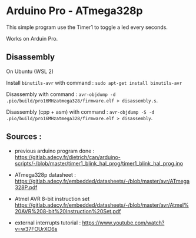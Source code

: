 # Arduino Pro - ATmega328p 

This simple program use the Timer1 to toggle a led every seconds.

Works on Arduin Pro.

## Disassembly

On Ubuntu (WSL 2)

Install `binutils-avr` with command : `sudo apt-get install binutils-avr`

Disassembly with command : `avr-objdump -d .pio/build/pro16MHzatmega328/firmware.elf > disassembly.s`.

Disassembly (cpp + asm) with command : `avr-objdump -S -d .pio/build/pro16MHzatmega328/firmware.elf > disassembly`.



## Sources :

- previous arduino program done :
https://gitlab.adecy.fr/dietrich/can/arduino-scripts/-/blob/master/timer1_blink_hal_prog/timer1_blink_hal_prog.ino

- ATmega328p datasheet :
https://gitlab.adecy.fr/embedded/datasheets/-/blob/master/avr/ATmega328P.pdf

- Atmel AVR 8-bit instruction set
https://gitlab.adecy.fr/embedded/datasheets/-/blob/master/avr/Atmel%20AVR%208-bit%20Instruction%20Set.pdf

- external interrupts tutorial :
https://www.youtube.com/watch?v=w37FOUrXO6s
